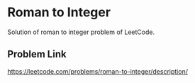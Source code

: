 # Roman to Integer
Solution of roman to integer problem of LeetCode.

## Problem Link
https://leetcode.com/problems/roman-to-integer/description/
